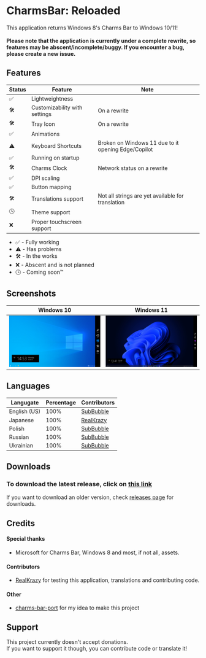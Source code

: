 # CharmsBar: Reloaded
This application returns Windows 8's Charms Bar to Windows 10/11!<br><br>
**Please note that the application is currently under a complete rewrite, so features may be abscent/incomplete/buggy. If you encounter a bug, please create a new issue.**

## Features
| Status      | Feature      | Note |
| ------------- | ------------- | ------------- |
| ✅ | Lightweightness |
| 🛠️ | Customizability with settings | On a rewrite |
| 🛠️ | Tray Icon | On a rewrite |
| ✅ | Animations |
| ⚠️ | Keyboard Shortcuts | Broken on Windows 11 due to it opening Edge/Copilot |
| ✅ | Running on startup |
| 🛠️ | Charms Clock | Network status on a rewrite |
| ✅ | DPI scaling |
| ✅ | Button mapping |
| 🛠️ | Translations support | Not all strings are yet available for translation |
| 🕓 | Theme support |
| ❌ | Proper touchscreen support |
- ✅ - Fully working
- ⚠️ - Has problems
- 🛠️ - In the works
- ❌ - Abscent and is not planned
- 🕓 - Coming soon™

## Screenshots
| Windows 10 | Windows 11 |
| ------------- | ------------- |
| <img src="/Media/Win10Preview.png"> | <img src="/Media/Win11Preview.jpg"> |

## Languages
| Langugate | Percentage | Contributors |
| ------------- | ------------- | ------------- |
| English (US) | 100% | <a href="https://github.com/Sub-Bubble">SubBubble</a> |
| Japanese | 100% | <a href="https://github.com/RealKrazy">RealKrazy</a> |
| Polish | 100% | <a href="https://github.com/Sub-Bubble">SubBubble</a> |
| Russian | 100% | <a href="https://github.com/Sub-Bubble">SubBubble</a> |
| Ukrainian | 100% | <a href="https://github.com/Sub-Bubble">SubBubble</a> |

## Downloads
### **To download the latest release**, click on <a href="https://github.com/Sub-Bubble/CharmsBarReloaded/releases/latest">this link</a>

If you want to download an older version, check <a href="https://github.com/Sub-Bubble/CharmsBarReloaded/releases">releases page</a> for downloads.

## Credits
#### Special thanks
- Microsoft for Charms Bar, Windows 8 and most, if not all, assets.
#### Contributors
- <a href="https://github.com/RealKrazy">RealKrazy</a> for testing this application, translations and contributing code.
#### Other
- <a href="https://github.com/Icepenguins101/charms-bar-port">charms-bar-port</a> for my idea to make this project

## Support
This project currently doesn't accept donations.<br>If you want to support it though, you can contribute code or translate it!
